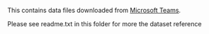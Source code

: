 This contains data files downloaded from [Microsoft Teams](https://vanderbilt365.sharepoint.com/sites/TopicsInBigData/Shared%20Documents/General/Datasets/Lahman2012%20Baseball%20Dataset%20(SQL)/lahman2012.sql).

Please see readme.txt in this folder for more the dataset reference

